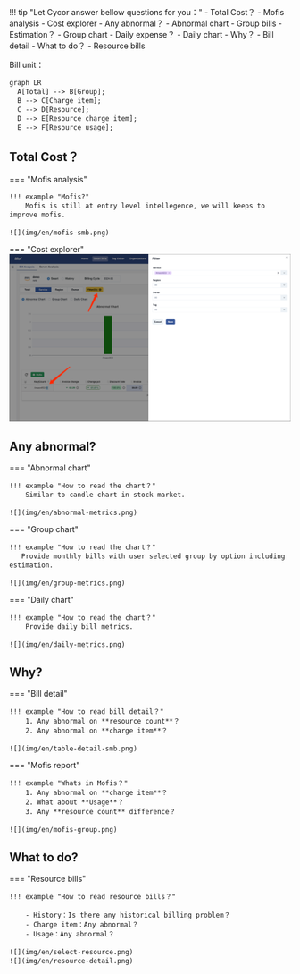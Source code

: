 !!! tip "Let Cycor answer bellow questions for you："
    - Total Cost？
        - Mofis analysis
        - Cost explorer
    - Any abnormal？
        - Abnormal chart
        - Group bills
    - Estimation？
        - Group chart
    - Daily expense？
        - Daily chart
    - Why？
        - Bill detail
    - What to do？
        - Resource bills

Bill unit：

``` mermaid
graph LR
  A[Total] --> B[Group];
  B --> C[Charge item];
  C --> D[Resource];
  D --> E[Resource charge item];
  E --> F[Resource usage];
```

## Total Cost？
=== "Mofis analysis"

    !!! example "Mofis?"
        Mofis is still at entry level intellegence, we will keeps to improve mofis.

    ![](img/en/mofis-smb.png)

=== "Cost explorer"
    ![](img/en/filter.png)

## Any abnormal?
=== "Abnormal chart"

    !!! example "How to read the chart？"
        Similar to candle chart in stock market.

    ![](img/en/abnormal-metrics.png)

=== "Group chart"

    !!! example "How to read the chart？"
       Provide monthly bills with user selected group by option including estimation.

    ![](img/en/group-metrics.png)

=== "Daily chart"

    !!! example "How to read the chart？"
        Provide daily bill metrics.

    ![](img/en/daily-metrics.png)

## Why?
=== "Bill detail"

    !!! example "How to read bill detail？"
        1. Any abnormal on **resource count**？
        2. Any abnormal on **charge item**？

    ![](img/en/table-detail-smb.png)

=== "Mofis report"

    !!! example "Whats in Mofis？"
        1. Any abnormal on **charge item**？
        2. What about **Usage**？
        3. Any **resource count** difference？

    ![](img/en/mofis-group.png)

## What to do?
=== "Resource bills"

    !!! example "How to read resource bills？"

        - History：Is there any historical billing problem？
        - Charge item：Any abnormal？
        - Usage：Any abnormal？

    ![](img/en/select-resource.png)
    ![](img/en/resource-detail.png)
